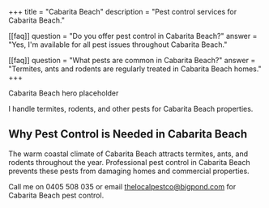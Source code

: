 +++
title = "Cabarita Beach"
description = "Pest control services for Cabarita Beach."

[[faq]]
question = "Do you offer pest control in Cabarita Beach?"
answer = "Yes, I'm available for all pest issues throughout Cabarita Beach."

[[faq]]
question = "What pests are common in Cabarita Beach?"
answer = "Termites, ants and rodents are regularly treated in Cabarita Beach homes."
+++

<div class="hero">Cabarita Beach hero placeholder</div>

I handle termites, rodents, and other pests for Cabarita Beach properties.

<div class="placeholder-box"></div>

## Why Pest Control is Needed in Cabarita Beach

The warm coastal climate of Cabarita Beach attracts termites, ants, and rodents throughout the year. Professional pest control in Cabarita Beach prevents these pests from damaging homes and commercial properties.

Call me on 0405 508 035 or email thelocalpestco@bigpond.com for Cabarita Beach pest control.

